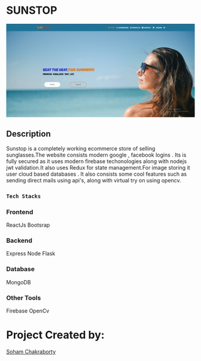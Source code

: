 # SUNSTOP
<img src="homepage.png" />

## Description

Sunstop is a completely working ecommerce store of selling sunglasses.The website consists modern google , facebook logins . Its is fully secured as it uses modern firebase techonologies along with nodejs jwt validation.It also uses Redux for state management.For image storing it user cloud based databases . It also consists some cool features such as  sending direct mails using api's, along with virtual try on using opencv.


### `Tech Stacks`

### Frontend
ReactJs
Bootsrap

### Backend
Express
Node
Flask

### Database
MongoDB

### Other Tools
Firebase
OpenCv


# Project Created by:
  [Soham Chakraborty](https://soham-official.github.io/)   

